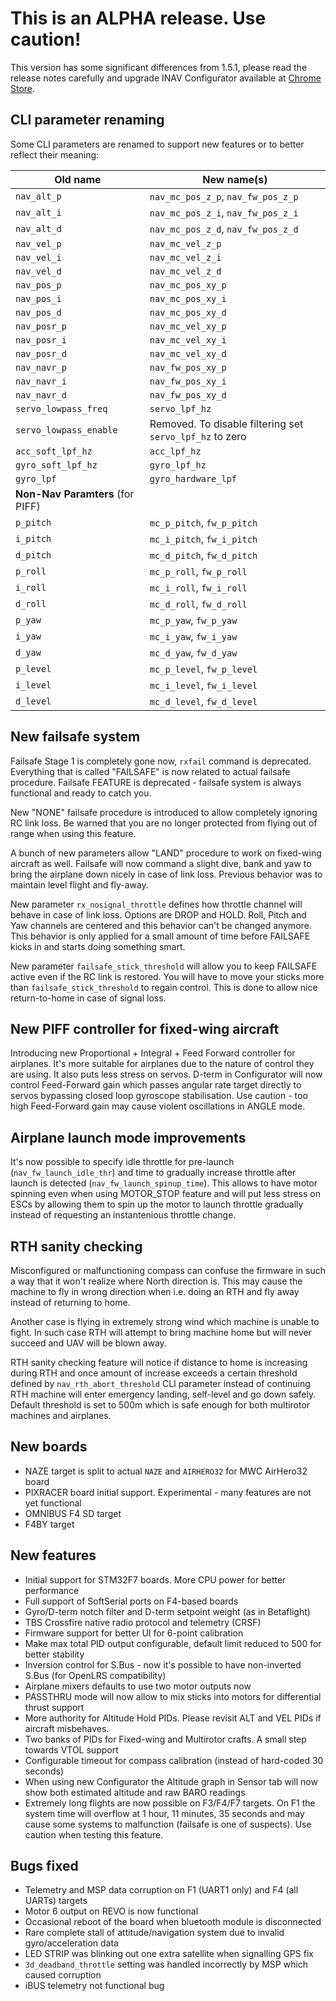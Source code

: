# This is an ALPHA release. Use caution!

This version has some significant differences from 1.5.1, please read the release notes carefully and upgrade INAV Configurator available at [Chrome Store](https://chrome.google.com/webstore/detail/inav-configurator/fmaidjmgkdkpafmbnmigkpdnpdhopgel).

## CLI parameter renaming

Some CLI parameters are renamed to support new features or to better reflect their meaning:

| Old name               | New name(s)                                                    |
|------------------------|----------------------------------------------------------------|
| `nav_alt_p`            | `nav_mc_pos_z_p`, `nav_fw_pos_z_p`                             |
| `nav_alt_i`            | `nav_mc_pos_z_i`, `nav_fw_pos_z_i`                             |
| `nav_alt_d`            | `nav_mc_pos_z_d`, `nav_fw_pos_z_d`                             |
| `nav_vel_p`            | `nav_mc_vel_z_p`                                               |
| `nav_vel_i`            | `nav_mc_vel_z_i`                                               |
| `nav_vel_d`            | `nav_mc_vel_z_d`                                               |
| `nav_pos_p`            | `nav_mc_pos_xy_p`                                              |
| `nav_pos_i`            | `nav_mc_pos_xy_i`                                              |
| `nav_pos_d`            | `nav_mc_pos_xy_d`                                              |
| `nav_posr_p`           | `nav_mc_vel_xy_p`                                              |
| `nav_posr_i`           | `nav_mc_vel_xy_i`                                              |
| `nav_posr_d`           | `nav_mc_vel_xy_d`                                              |
| `nav_navr_p`           | `nav_fw_pos_xy_p`                                              |
| `nav_navr_i`           | `nav_fw_pos_xy_i`                                              |
| `nav_navr_d`           | `nav_fw_pos_xy_d`                                              |
| `servo_lowpass_freq`   | `servo_lpf_hz`                                                 |
| `servo_lowpass_enable` | Removed. To disable filtering set `servo_lpf_hz` to zero       |
| `acc_soft_lpf_hz`      | `acc_lpf_hz`                                                   |
| `gyro_soft_lpf_hz`     | `gyro_lpf_hz`                                                  |
| `gyro_lpf`             | `gyro_hardware_lpf`                                            |
|  **Non-Nav Paramters** (for PIFF) |
| `p_pitch` | `mc_p_pitch`, `fw_p_pitch` |
| `i_pitch` | `mc_i_pitch`, `fw_i_pitch` |
| `d_pitch` | `mc_d_pitch`, `fw_d_pitch` |
| `p_roll` | `mc_p_roll`, `fw_p_roll` |
| `i_roll` | `mc_i_roll`, `fw_i_roll` |
| `d_roll` | `mc_d_roll`, `fw_d_roll` |
| `p_yaw`  | `mc_p_yaw`, `fw_p_yaw`  |
| `i_yaw` | `mc_i_yaw`, `fw_i_yaw` |
| `d_yaw`  | `mc_d_yaw`, `fw_d_yaw`  |
| `p_level` | `mc_p_level`, `fw_p_level` |
| `i_level` | `mc_i_level`, `fw_i_level` |
| `d_level` | `mc_d_level`, `fw_d_level` |

## New failsafe system

Failsafe Stage 1 is completely gone now, `rxfail` command is deprecated. Everything that is called "FAILSAFE" is now related to actual failsafe procedure. Failsafe FEATURE is deprecated - failsafe system is always functional and ready to catch you.

New "NONE" failsafe procedure is introduced to allow completely ignoring RC link loss. Be warned that you are no longer protected from flying out of range when using this feature.

A bunch of new parameters allow "LAND" procedure to work on fixed-wing aircraft as well. Failsafe will now command a slight dive, bank and yaw to bring the airplane down nicely in case of link loss. Previous behavior was to maintain level flight and fly-away.

New parameter `rx_nosignal_throttle` defines how throttle channel will behave in case of link loss. Options are DROP and HOLD. Roll, Pitch and Yaw channels are centered and this behavior can't be changed anymore. This behavior is only applied for a small amount of time before FAILSAFE kicks in and starts doing something smart.

New parameter `failsafe_stick_threshold` will allow you to keep FAILSAFE active even if the RC link is restored. You will have to move your sticks more than `failsafe_stick_threshold` to regain control. This is done to allow nice return-to-home in case of signal loss.

## New PIFF controller for fixed-wing aircraft

Introducing new Proportional + Integral + Feed Forward controller for airplanes. It's more suitable for airplanes due to the nature of control they are using. It also puts less stress on servos. D-term in Configurator will now control Feed-Forward gain which passes angular rate target directly to servos bypassing closed loop gyroscope stabilisation. Use caution - too high Feed-Forward gain may cause violent oscillations in ANGLE mode.

## Airplane launch mode improvements

It's now possible to specify idle throttle for pre-launch (`nav_fw_launch_idle_thr`) and time to gradually increase throttle after launch is detected (`nav_fw_launch_spinup_time`). This allows to have motor spinning even when using MOTOR_STOP feature and will put less stress on ESCs by allowing them to spin up the motor to launch throttle gradually instead of requesting an instantenious throttle change.


## RTH sanity checking

Misconfigured or malfunctioning compass can confuse the firmware in such a way that it won't realize where North direction is. This may cause the machine to fly in wrong direction when i.e. doing an RTH and fly away instead of returning to home.

Another case is flying in extremely strong wind which machine is unable to fight. In such case RTH will attempt to bring machine home but will never succeed and UAV will be blown away.

RTH sanity checking feature will notice if distance to home is increasing during RTH and once amount of increase exceeds a certain threshold defined by `nav_rth_abort_threshold` CLI parameter instead of continuing RTH machine will enter emergency landing, self-level and go down safely. Default threshold is set to 500m which is safe enough for both multirotor machines and airplanes.

## New boards

- NAZE target is split to actual `NAZE` and `AIRHERO32` for MWC AirHero32 board
- PIXRACER board initial support. Experimental - many features are not yet functional
- OMNIBUS F4 SD target
- F4BY target

## New features

- Initial support for STM32F7 boards. More CPU power for better performance
- Full support of SoftSerial ports on F4-based boards
- Gyro/D-term notch filter and D-term setpoint weight (as in Betaflight)
- TBS Crossfire native radio protocol and telemetry (CRSF)
- Firmware support for better UI for 6-point calibration
- Make max total PID output configurable, default limit reduced to 500 for better stability
- Inversion control for S.Bus - now it's possible to have non-inverted S.Bus (for OpenLRS compatibility)
- Airplane mixers defaults to use two motor outputs now
- PASSTHRU mode will now allow to mix sticks into motors for differential thrust support
- More authority for Altitude Hold PIDs. Please revisit ALT and VEL PIDs if aircraft misbehaves.
- Two banks of PIDs for Fixed-wing and Multirotor crafts. A small step towards VTOL support
- Configurable timeout for compass calibration (instead of hard-coded 30 seconds)
- When using new Configurator the Altitude graph in Sensor tab will now show both estimated altitude and raw BARO readings
- Extremely long flights are now possible on F3/F4/F7 targets. On F1 the system time will overflow at 1 hour, 11 minutes, 35 seconds and may cause some systems to malfunction (failsafe is one of suspects). Use caution when testing this feature.

## Bugs fixed

- Telemetry and MSP data corruption on F1 (UART1 only) and F4 (all UARTs) targets
- Motor 6 output on REVO is now functional
- Occasional reboot of the board when bluetooth module is disconnected
- Rare complete stall of attitude/navigation system due to invalid gyro/acceleration data
- LED STRIP was blinking out one extra satellite when signalling GPS fix
- `3d_deadband_throttle` setting was handled incorrectly by MSP which caused corruption
- iBUS telemetry not functional bug